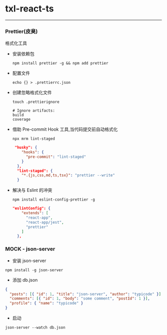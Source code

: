 # txl-react-ts

---

### Prettier(皮臭)

格式化工具

- 安装依赖包
  ```angular2html
  npm install prettier -g && npm add prettier
  ```
- 配置文件
  ```angular2html
  echo {} > .prettierrc.json
  ```
- 创建忽略格式化文件
  ```angular2html
  touch .prettierignore
  ```
  ```angular2html
  # Ignore artifacts:
  build
  coverage
  ```
- 借助 Pre-commit Hook 工具,当代码提交前自动格式化
  ```angular2html
  npx mrm lint-staged
  ```
  ```json
   "husky": {
      "hooks": {
        "pre-commit": "lint-staged"
      }
    },
    "lint-staged": {
      "*.{js,css,md,ts,tsx}": "prettier --write"
    }
  ```
- 解决与 Eslint 的冲突
  ```angular2html
  npm install eslint-config-prettier -g
  ```
  ```json
  "eslintConfig": {
      "extends": [
        "react-app",
        "react-app/jest",
        "prettier"
      ]
    },
  ```

### MOCK - json-server

- 安装 json-server

```angular2html
npm install -g json-server
```

- 添加 db.json

```json
{
  "posts": [{ "id": 1, "title": "json-server", "author": "typicode" }],
  "comments": [{ "id": 1, "body": "some comment", "postId": 1 }],
  "profile": { "name": "typicode" }
}
```

- 启动

```angular2html
json-server --watch db.json
```
